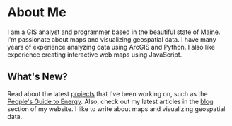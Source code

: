 # About Me

I am a GIS analyst and programmer based in the beautiful state of Maine. I'm passionate about maps and visualizing geospatial data. I have many years of experience analyzing data using ArcGIS and Python. I also like experience creating interactive web maps using JavaScript. 

## What's New?

Read about the latest [projects](projects) that I've been working on, such as the [People's Guide to Energy](posts/pge-1). Also, check out my latest articles in the [blog](blog) section of my website. I like to write about maps and visualizing geospatial data.
